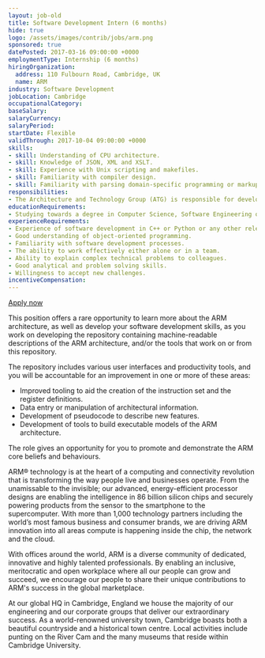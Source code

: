 ```yaml
---
layout: job-old
title: Software Development Intern (6 months)
hide: true
logo: /assets/images/contrib/jobs/arm.png
sponsored: true
datePosted: 2017-03-16 09:00:00 +0000
employmentType: Internship (6 months)
hiringOrganization:
  address: 110 Fulbourn Road, Cambridge, UK
  name: ARM
industry: Software Development
jobLocation: Cambridge
occupationalCategory:
baseSalary:
salaryCurrency:
salaryPeriod:
startDate: Flexible
validThrough: 2017-10-04 09:00:00 +0000
skills:
- skill: Understanding of CPU architecture.
- skill: Knowledge of JSON, XML and XSLT.
- skill: Experience with Unix scripting and makefiles.
- skill: Familiarity with compiler design.
- skill: Familiarity with parsing domain-specific programming or markup languages.
responsibilities:
- The Architecture and Technology Group (ATG) is responsible for developing the ARM Architecture and associated technologies for ARM’s roadmap.  The work of the group is fundamental to ARM’s success, providing the key specifications associated with processor and related infrastructure design. This includes the information needed for compliant software development, debug and trace support, and other aspects of the ARM ecosystem. The scope applies across the broad spectrum of product areas from the smallest microcontrollers to high performance computing.
educationRequirements:
- Studying towards a degree in Computer Science, Software Engineering or Electronic Engineering or similar.
experienceRequirements:
- Experience of software development in C++ or Python or any other relevant language.
- Good understanding of object-oriented programming.
- Familiarity with software development processes.
- The ability to work effectively either alone or in a team.
- Ability to explain complex technical problems to colleagues.
- Good analytical and problem solving skills.
- Willingness to accept new challenges.
incentiveCompensation:
---
```


[Apply now](https://careers.peopleclick.com/careerscp/client_arm/external/gateway.do?functionName=viewFromLink&jobPostId=30696&localeCode=en-us)

This position offers a rare opportunity to learn more about the ARM architecture, as well as develop your software development skills, as you work on developing the repository containing machine-readable descriptions of the ARM architecture, and/or the tools that work on or from this repository.

The repository includes various user interfaces and productivity tools, and you will be accountable for an improvement in one or more of these areas:

* Improved tooling to aid the creation of the instruction set and the register definitions.
* Data entry or manipulation of architectural information.
* Development of pseudocode to describe new features.
* Development of tools to build executable models of the ARM architecture.

The role gives an opportunity for you to promote and demonstrate the ARM core beliefs and behaviours.

ARM® technology is at the heart of a computing and connectivity revolution that is transforming the way people live and businesses operate. From the unamissable to the invisible; our advanced, energy-efficient processor designs are enabling the intelligence in 86 billion silicon chips and securely powering products from the sensor to the smartphone to the supercomputer. With more than 1,000 technology partners including the world’s most famous business and consumer brands, we are driving ARM innovation into all areas compute is happening inside the chip, the network and the cloud.

With offices around the world, ARM is a diverse community of dedicated, innovative and highly talented professionals. By enabling an inclusive, meritocratic and open workplace where all our people can grow and succeed, we encourage our people to share their unique contributions to ARM's success in the global marketplace.

At our global HQ in Cambridge, England we house the majority of our engineering and our corporate groups that deliver our extraordinary success. As a world-renowned university town, Cambridge boasts both a beautiful countryside and a historical town centre. Local activities include punting on the River Cam and the many museums that reside within Cambridge University.
